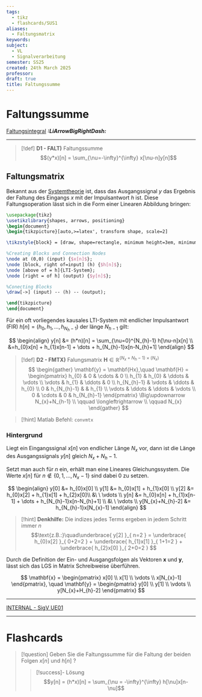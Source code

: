 ```yaml
---
tags:
  - tikz
  - flashcards/SUS1
aliases:
  - Faltungsmatrix
keywords: 
subject:
  - VL
  - Signalverarbeitung
semester: SS25
created: 24th March 2025
professor: 
draft: true
title: Faltungssumme
---
```


# Faltungssumme

[Faltungsintegral](Faltung.md) ***:LiArrowBigRightDash:***

---

> [!def] **D1 - FALT)** Faltungssumme
> $$(y*x)[n] = \sum_{\nu=-\infty}^{\infty} x[\nu-n]y[n]$$

## Faltungsmatrix

Bekannt aus der [Systemtheorie]({MOC}%20Systemtheorie.md) ist, dass das Ausgangssignal $y$ das Ergebnis der Faltung des Eingangs $x$ mit der Impulsantwort $h$ ist. Diese Faltungsoperation lässt sich in die Form einer Linearen Abbildung bringen:

```tikz
\usepackage{tikz}
\usetikzlibrary{shapes, arrows, positioning}
\begin{document}
\begin{tikzpicture}[auto,>=latex', transform shape, scale=2]

\tikzstyle{block} = [draw, shape=rectangle, minimum height=3em, minimum width=3em, node distance=2cm, line width=1pt]

%Creating Blocks and Connection Nodes
\node at (0,0) (input) {$x[n]$};
\node [block, right of=input] (h) {$h[n]$};
\node [above of = h]{LTI-System};
\node [right = of h] (output) {$y[n]$};

%Conecting Blocks
\draw[->] (input) -- (h) -- (output);

\end{tikzpicture}
\end{document}
```


Für ein oft vorliegendes kausales LTI-System mit endlicher Impulsantwort (FIR) $h[n] = (h_{0}, h_{1}, \dots, h_{N_{h}-1})$ der länge $N_{h-1}$ gilt:

$$
\begin{align}
y[n] &= (h*n)[n] = \sum_{\nu=0}^{N_{h}-1} h[\nu-n]x[n] \\
&=h_{0}x[n] + h_{1}x[n-1] + \dots + h_{N_{h}-1}x[n-N_{h}+1]
\end{align}
$$

> [!def] **D2 - FMTX)** Falungsmatrix $\mathbf{H} \in \mathbb{R}^{(N_{x}+N_{h}-1) \times (N_{x})}$
> $$
> \begin{gather}
> \mathbf{y} = \mathbf{Hx},\quad \mathbf{H} = \begin{pmatrix}
> h_{0} & 0 & \cdots & 0 \\
> h_{1} & h_{0} & \ddots & \vdots \\
> \vdots & h_{1} & \ddots & 0 \\
> h_{N_{h}-1} & \vdots & \ddots & h_{0} \\
> 0 & h_{N_{h}-1} &  & h_{1} \\
> \vdots & \ddots & \ddots & \vdots \\
> 0 & \cdots & 0 & h_{N_{h}-1}
> \end{pmatrix} \Big\updownarrow N_{x}+N_{h-1} \\
> \qquad \longleftrightarrow \\
> \qquad N_{x}
> \end{gather}
> $$
> 

> [!hint] Matlab Befehl: `convmtx`

### Hintergrund

Liegt ein Eingangssignal $x[n]$ von endlicher Länge $N_{x}$ vor, dann ist die Länge des Ausgangssignals $y[n]$ gleich $N_{x}+N_{h}-1$.

Setzt man auch für $n$ ein, erhält man eine Lineares Gleichungssystem. Die Werte $x[n]$ für $n \notin \{0,1,\dots,N_{x}-1\}$ sind dabei $0$ zu setzen.

$$
\begin{align}
y[0] &= h_{0}x[0] \\
y[1] &= h_{0}x[1] + h_{1}x[0] \\
y[2] &= h_{0}x[2] + h_{1}x[1] + h_{2}x[0]\\
&\ \ \vdots \\
y[n] &= h_{0}x[n] + h_{1}x[n-1] + \dots + h_{N_{h}-1}x[n-N_{h}+1] \\
&\ \ \vdots \\
y[N_{x}+N_{h}-2] &= h_{N_{h}-1}x[N_{x}-1]
\end{align}
$$

> [!hint] **Denkhilfe:** Die indizes jedes Terms ergeben in jedem Schritt immer $n$
> $$\text{z.B.:}\quad\underbrace{ y[2] }_{ n=2 } = \underbrace{ h_{0}x[2] }_{ 0+2=2 } + \underbrace{ h_{1}x[1] }_{ 1+1=2 } + \underbrace{ h_{2}x[0] }_{ 2+0=2 } $$

Durch die Definition der Ein- und Ausgangsfolgen  als Vektoren $\mathbf{x}$ und $\mathbf{y}$, lässt sich das LGS in Matrix Schreibweise überführen.

$$
\mathbf{x} = \begin{pmatrix}
x[0] \\ x[1] \\ \vdots \\ x[N_{x}-1]
\end{pmatrix}, \quad \mathbf{y} = \begin{pmatrix}
y[0] \\ y[1] \\ \vdots \\ y[N_{x}+H_{h}-2]
\end{pmatrix}
$$

---

[INTERNAL - SigV UE01](xEDU/B4_SS25/Signalverarbeitung/UE/UE01.md)

---

# Flashcards

> [!question] Geben Sie die Faltungssumme für die Faltung der beiden Folgen $x[n]$ und $h[n]$ 
?
> > [!success]- Lösung
> > $$y[n] = (h*x)[n] = \sum_{\nu = -\infty}^{\infty} h[\nu]x[n-\nu]$$